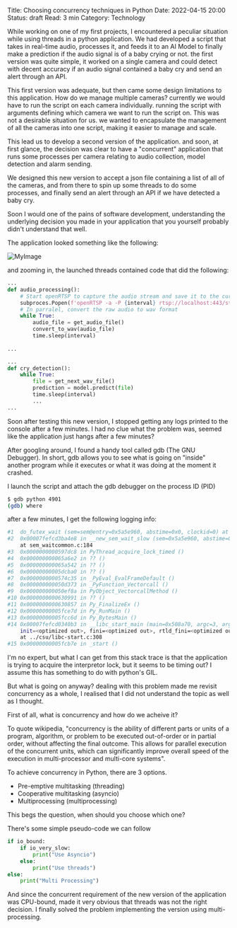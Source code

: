 Title: Choosing concurrency techniques in Python
Date: 2022-04-15 20:00
Status: draft
Read: 3 min
Category: Technology

<!-- ## The Problem -->
While working on one of my first projects, I encountered a peculiar situation while using threads in a python application. We had developed a script
that takes in real-time audio, processes it, and feeds it to an AI Model to finally make a prediction if the audio signal is of a baby crying or not. the first version was quite simple, it worked on a single camera and could detect with decent accuracy if an audio signal contained a baby cry and send an alert through an API.

This first version was adequate, but then came some design limitations to this application. How do we manage multiple cameras? currently we would have to 
run the script on each camera individually. running the script with arguments defining which camera we want to run the script on. This was not a desirable situation for us. we wanted to encapsulate the management of all the cameras into one script, making it easier to manage and scale.

This lead us to develop a second version of the application. and soon, at first glance, the decision was clear to have a "concurrent" application that runs some processes per camera relating to audio collection, model detection and alarm sending.

We designed this new version to accept a json file containing a list of all of the cameras, and from there to spin up some threads to do some processes, and finally send an alert through an API if we have detected a baby cry.

Soon I would one of the pains of software development, understanding the underlying decision you made in your application that you yourself probably didn't understand that well.

The application looked something like the following:

![MyImage]({attach}images/threads.png)

and zooming in, the launched threads contained code that did the following:

```python
...
def audio_processing():
    # Start openRTSP to capture the audio stream and save it to the current path every x seconds
    subproces.Popen(f'openRTSP -a -P {interval} rtsp://localhost:443/stream/profile0 ')
    # In parralel, convert the raw audio to wav format
    while True:
        audio_file = get_audio_file()
        convert_to_wav(audio_file)
        time.sleep(interval)
        
...

```

```python
...
def cry_detection():
    while True:
        file = get_next_wav_file()
        prediction = model.predict(file)
        time.sleep(interval)
        ...
...
```

Soon after testing this new version, I stopped getting any logs printed to the console after a few minutes. I had no clue what the problem was, seemed like the application just hangs after a few minutes?

<!-- ## Debugging -->
After googling around, I found a handy tool called gdb (The GNU Debugger). In short, gdb allows you to see what is going on "inside" another program while it executes or what it was doing at the moment it crashed.

I launch the script and attach the gdb debugger on the process ID (PID)
```bash
$ gdb python 4901
(gdb) where
```

after a few minutes, I get the following logging info:

```bash
#1  do_futex_wait (sem=sem@entry=0x5a5e960, abstime=0x0, clockid=0) at sem_waitcommon.c:112
#2  0x00007fefcd3ba4e8 in __new_sem_wait_slow (sem=0x5a5e960, abstime=0x0, clockid=0)
    at sem_waitcommon.c:184
#3  0x0000000000597dc8 in PyThread_acquire_lock_timed ()
#4  0x000000000065a6e2 in ?? ()
#5  0x000000000065a542 in ?? ()
#6  0x00000000005dcba0 in ?? ()
#7  0x0000000000574c35 in _PyEval_EvalFrameDefault ()
#8  0x000000000050d373 in _PyFunction_Vectorcall ()
#9  0x000000000050ef8a in PyObject_VectorcallMethod ()
#10 0x0000000000630991 in ?? ()
#11 0x0000000000630857 in Py_FinalizeEx ()
#12 0x00000000005fce7d in Py_RunMain ()
#13 0x00000000005fcc6d in Py_BytesMain ()
#14 0x00007fefcd0340b3 in __libc_start_main (main=0x508a70, argc=3, argv=0x7ffd41cda448, 
    init=<optimized out>, fini=<optimized out>, rtld_fini=<optimized out>, stack_end=0x7ffd41cda438)
    at ../csu/libc-start.c:308
#15 0x00000000005fcb7e in _start ()

```

I'm no expert, but what I can get from this stack trace is that the application is trying to acquire the interpretor lock, but  it seems to be timing out? I assume this has something to do with python's GIL. 

<!-- ## Choosing concurrency -->
But what is going on anyway? dealing with this problem made me revisit concurrency as a whole, I realised that I did not understand the topic as well as I thought.

First of all, what is concurrency and how do we acheive it?

To quote wikipedia, "concurrency is the ability of different parts or units of a program, algorithm, or problem to be executed out-of-order or in partial order, without affecting the final outcome. This allows for parallel execution of the concurrent units, which can significantly improve overall speed of the execution in multi-processor and multi-core systems".

To achieve concurrency in Python, there are 3 options.


- Pre-emptive multitasking (threading)
- Cooperative multitasking (asyncio)
- Multiprocessing (multiprocessing)

This begs the question, when should you choose which one?

<!-- ## Making the right choice -->
There's some simple pseudo-code we can follow

```python
if io_bound:
    if io_very_slow:
        print("Use Asyncio")
    else:
        print("Use threads")
else:
    print("Multi Processing")
```

And since the concurrent requirement of the new version of the application was CPU-bound, made it very obvious that threads was not the right decision. I finally solved the problem implementing the version using multi-processing.

